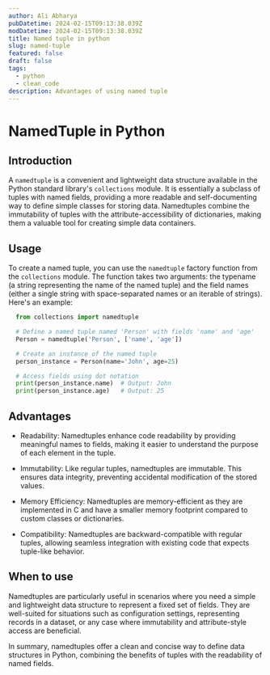 ```yaml
---
author: Ali Abharya
pubDatetime: 2024-02-15T09:13:38.039Z
modDatetime: 2024-02-15T09:13:38.039Z
title: Named tuple in python
slug: named-tuple
featured: false
draft: false
tags:
  - python
  - clean_code
description: Advantages of using named tuple
---
```


# NamedTuple in Python

## Introduction
A `namedtuple` is a convenient and lightweight data structure available in the Python standard library's `collections` module. It is essentially a subclass of tuples with named fields, providing a more readable and self-documenting way to define simple classes for storing data. Namedtuples combine the immutability of tuples with the attribute-accessibility of dictionaries, making them a valuable tool for creating simple data containers.

## Usage
To create a named tuple, you can use the `namedtuple` factory function from the `collections` module. The function takes two arguments: the typename (a string representing the name of the named tuple) and the field names (either a single string with space-separated names or an iterable of strings). Here's an example:

```python
  from collections import namedtuple

  # Define a named tuple named 'Person' with fields 'name' and 'age'
  Person = namedtuple('Person', ['name', 'age'])

  # Create an instance of the named tuple
  person_instance = Person(name='John', age=25)

  # Access fields using dot notation
  print(person_instance.name)  # Output: John
  print(person_instance.age)   # Output: 25
```

## Advantages
- Readability: Namedtuples enhance code readability by providing meaningful names to fields, making it easier to  understand the purpose of each element in the tuple.

- Immutability: Like regular tuples, namedtuples are immutable. This ensures data integrity, preventing accidental modification of the stored values.

- Memory Efficiency: Namedtuples are memory-efficient as they are implemented in C and have a smaller memory footprint compared to custom classes or dictionaries.

- Compatibility: Namedtuples are backward-compatible with regular tuples, allowing seamless integration with existing code that expects tuple-like behavior.

## When to use
Namedtuples are particularly useful in scenarios where you need a simple and lightweight data structure to represent a fixed set of fields. They are well-suited for situations such as configuration settings, representing records in a dataset, or any case where immutability and attribute-style access are beneficial.

In summary, namedtuples offer a clean and concise way to define data structures in Python, combining the benefits of tuples with the readability of named fields.

